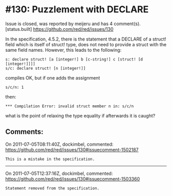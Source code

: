 
#130: Puzzlement with DECLARE
================================================================================
Issue is closed, was reported by meijeru and has 4 comment(s).
[status.built]
<https://github.com/red/red/issues/130>

In the specification, 4.5.2, there is the statement that a DECLARE of a struct! field which is itself of struct! type, does not need to provide a struct with the same field names. However, this leads to the following:

```
s: declare struct! [a [integer!] b [c-string!] c [struct! [d [integer!]]]]
s/c: declare struct! [n [integer!]]
```

compiles OK, but if one adds the assignment

```
s/c/n: 1
```

then: 

```
*** Compilation Error: invalid struct member n in: s/c/n
```

what is the point of relaxing the type equality if afterwards it is caught?



Comments:
--------------------------------------------------------------------------------

On 2011-07-05T08:11:40Z, dockimbel, commented:
<https://github.com/red/red/issues/130#issuecomment-1502187>

    This is a mistake in the specification.

--------------------------------------------------------------------------------

On 2011-07-05T12:37:16Z, dockimbel, commented:
<https://github.com/red/red/issues/130#issuecomment-1503360>

    Statement removed from the specification.

